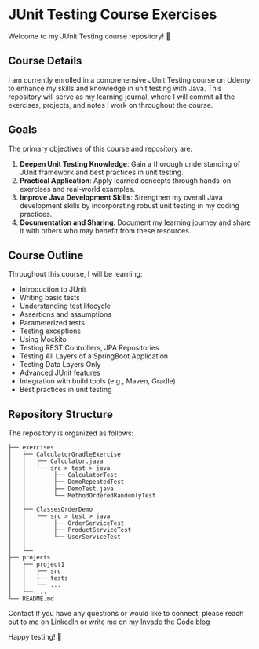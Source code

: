 # JUnit Testing Course Exercises

Welcome to my JUnit Testing course repository! 🎉

## Course Details

I am currently enrolled in a comprehensive JUnit Testing course on Udemy to enhance my skills and knowledge in unit testing with Java. This repository will serve as my learning journal, where I will commit all the exercises, projects, and notes I work on throughout the course.

## Goals

The primary objectives of this course and repository are:

1. **Deepen Unit Testing Knowledge**: Gain a thorough understanding of JUnit framework and best practices in unit testing.
2. **Practical Application**: Apply learned concepts through hands-on exercises and real-world examples.
3. **Improve Java Development Skills**: Strengthen my overall Java development skills by incorporating robust unit testing in my coding practices.
4. **Documentation and Sharing**: Document my learning journey and share it with others who may benefit from these resources.

## Course Outline

Throughout this course, I will be learning:

- Introduction to JUnit
- Writing basic tests
- Understanding test lifecycle
- Assertions and assumptions
- Parameterized tests
- Testing exceptions
- Using Mockito
- Testing REST Controllers, JPA Repositories
- Testing All Layers of a SpringBoot Application
- Testing Data Layers Only
- Advanced JUnit features
- Integration with build tools (e.g., Maven, Gradle)
- Best practices in unit testing

## Repository Structure

The repository is organized as follows:

```plaintext
├── exercises
│   ├── CalculatorGradleExercise
│   │   ├── Calculator.java
│   │   └── src > test > java
│   │        ├── CalculatorTest
│   │        ├── DemoRepeatedTest
│   │        ├── DemoTest.java
│   │        └── MethodOrderedRandomlyTest
│   │  
│   ├── ClassesOrderDemo
│   │   └── src > test > java
│   │        ├── OrderServiceTest
│   │        ├── ProductServiceTest
│   │        └── UserServiceTest
│   │   
│   └── ...
├── projects
│   ├── project1
│   │   ├── src
│   │   ├── tests
│   │   └── ...
│   └── ...
└── README.md 
```
Contact
If you have any questions or would like to connect, please reach out to me on [LinkedIn](https://www.linkedin.com/in/avrubio/) or write me on my [Invade the Code blog](www.invadethecode.com)

Happy testing! 🧪
